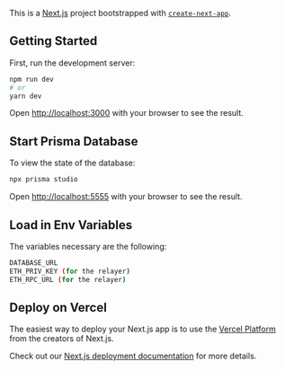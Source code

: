 This is a [Next.js](https://nextjs.org/) project bootstrapped with [`create-next-app`](https://github.com/vercel/next.js/tree/canary/packages/create-next-app).

## Getting Started

First, run the development server:

```bash
npm run dev
# or
yarn dev
```

Open [http://localhost:3000](http://localhost:3000) with your browser to see the result.

## Start Prisma Database

To view the state of the database:

```bash
npx prisma studio
```

Open [http://localhost:5555](http://localhost:5555) with your browser to see the result.


## Load in Env Variables

The variables necessary are the following:

```bash
DATABASE_URL
ETH_PRIV_KEY (for the relayer)
ETH_RPC_URL (for the relayer)
```

## Deploy on Vercel

The easiest way to deploy your Next.js app is to use the [Vercel Platform](https://vercel.com/new?utm_medium=default-template&filter=next.js&utm_source=create-next-app&utm_campaign=create-next-app-readme) from the creators of Next.js.

Check out our [Next.js deployment documentation](https://nextjs.org/docs/deployment) for more details.

